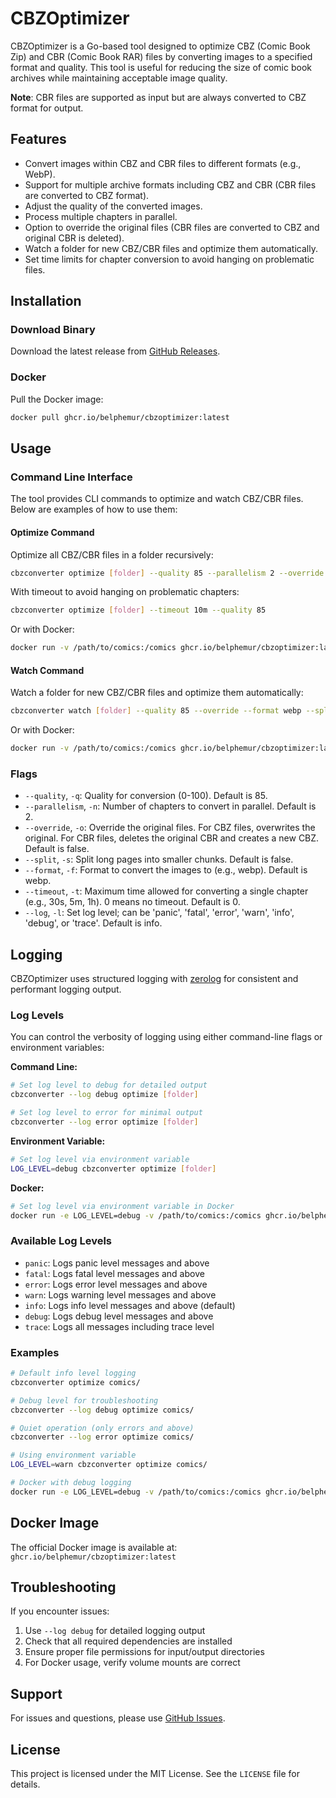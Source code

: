 # CBZOptimizer

CBZOptimizer is a Go-based tool designed to optimize CBZ (Comic Book Zip) and CBR (Comic Book RAR) files by converting images to a specified format and quality. This tool is useful for reducing the size of comic book archives while maintaining acceptable image quality.

**Note**: CBR files are supported as input but are always converted to CBZ format for output.

## Features

- Convert images within CBZ and CBR files to different formats (e.g., WebP).
- Support for multiple archive formats including CBZ and CBR (CBR files are converted to CBZ format).
- Adjust the quality of the converted images.
- Process multiple chapters in parallel.
- Option to override the original files (CBR files are converted to CBZ and original CBR is deleted).
- Watch a folder for new CBZ/CBR files and optimize them automatically.
- Set time limits for chapter conversion to avoid hanging on problematic files.

## Installation

### Download Binary

Download the latest release from [GitHub Releases](https://github.com/belphemur/CBZOptimizer/releases).

### Docker

Pull the Docker image:

```sh
docker pull ghcr.io/belphemur/cbzoptimizer:latest
```

## Usage

### Command Line Interface

The tool provides CLI commands to optimize and watch CBZ/CBR files. Below are examples of how to use them:

#### Optimize Command

Optimize all CBZ/CBR files in a folder recursively:

```sh
cbzconverter optimize [folder] --quality 85 --parallelism 2 --override --format webp --split
```

With timeout to avoid hanging on problematic chapters:

```sh
cbzconverter optimize [folder] --timeout 10m --quality 85
```

Or with Docker:

```sh
docker run -v /path/to/comics:/comics ghcr.io/belphemur/cbzoptimizer:latest optimize /comics --quality 85 --parallelism 2 --override --format webp --split
```

#### Watch Command

Watch a folder for new CBZ/CBR files and optimize them automatically:

```sh
cbzconverter watch [folder] --quality 85 --override --format webp --split
```

Or with Docker:

```sh
docker run -v /path/to/comics:/comics ghcr.io/belphemur/cbzoptimizer:latest watch /comics --quality 85 --override --format webp --split
```

### Flags

- `--quality`, `-q`: Quality for conversion (0-100). Default is 85.
- `--parallelism`, `-n`: Number of chapters to convert in parallel. Default is 2.
- `--override`, `-o`: Override the original files. For CBZ files, overwrites the original. For CBR files, deletes the original CBR and creates a new CBZ. Default is false.
- `--split`, `-s`: Split long pages into smaller chunks. Default is false.
- `--format`, `-f`: Format to convert the images to (e.g., webp). Default is webp.
- `--timeout`, `-t`: Maximum time allowed for converting a single chapter (e.g., 30s, 5m, 1h). 0 means no timeout. Default is 0.
- `--log`, `-l`: Set log level; can be 'panic', 'fatal', 'error', 'warn', 'info', 'debug', or 'trace'. Default is info.

## Logging

CBZOptimizer uses structured logging with [zerolog](https://github.com/rs/zerolog) for consistent and performant logging output.

### Log Levels

You can control the verbosity of logging using either command-line flags or environment variables:

**Command Line:**

```sh
# Set log level to debug for detailed output
cbzconverter --log debug optimize [folder]

# Set log level to error for minimal output
cbzconverter --log error optimize [folder]
```

**Environment Variable:**

```sh
# Set log level via environment variable
LOG_LEVEL=debug cbzconverter optimize [folder]
```

**Docker:**

```sh
# Set log level via environment variable in Docker
docker run -e LOG_LEVEL=debug -v /path/to/comics:/comics ghcr.io/belphemur/cbzoptimizer:latest optimize /comics
```

### Available Log Levels

- `panic`: Logs panic level messages and above
- `fatal`: Logs fatal level messages and above
- `error`: Logs error level messages and above
- `warn`: Logs warning level messages and above
- `info`: Logs info level messages and above (default)
- `debug`: Logs debug level messages and above
- `trace`: Logs all messages including trace level

### Examples

```sh
# Default info level logging
cbzconverter optimize comics/

# Debug level for troubleshooting
cbzconverter --log debug optimize comics/

# Quiet operation (only errors and above)
cbzconverter --log error optimize comics/

# Using environment variable
LOG_LEVEL=warn cbzconverter optimize comics/

# Docker with debug logging
docker run -e LOG_LEVEL=debug -v /path/to/comics:/comics ghcr.io/belphemur/cbzoptimizer:latest optimize /comics
```

## Docker Image

The official Docker image is available at: `ghcr.io/belphemur/cbzoptimizer:latest`

## Troubleshooting

If you encounter issues:

1. Use `--log debug` for detailed logging output
2. Check that all required dependencies are installed
3. Ensure proper file permissions for input/output directories
4. For Docker usage, verify volume mounts are correct

## Support

For issues and questions, please use [GitHub Issues](https://github.com/belphemur/CBZOptimizer/issues).

## License

This project is licensed under the MIT License. See the `LICENSE` file for details.

